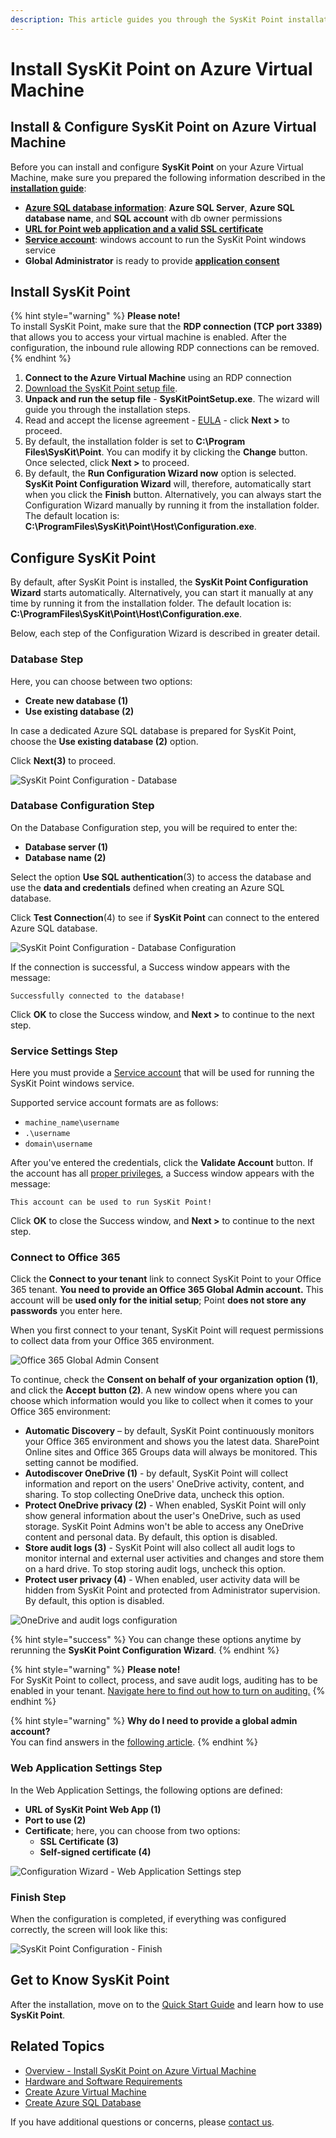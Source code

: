 ```yaml
---
description: This article guides you through the SysKit Point installation.
---
```


# Install SysKit Point on Azure Virtual Machine

## Install & Configure SysKit Point on Azure Virtual Machine

Before you can install and configure **SysKit Point** on your Azure Virtual Machine, make sure you prepared the following information described in the [**installation guide**](overview.md):

* [**Azure SQL database information**](create-azure-sql-database.md#output): **Azure SQL Server**, **Azure SQL database name**, and **SQL account** with db owner permissions 
* [**URL for Point web application and a valid SSL certificate**](ssl-certificate.md#output)
* [**Service account**](additional-vm-configuration.md#service-account): windows account to run the SysKit Point windows service
* **Global Administrator** is ready to provide [**application consent**](https://github.com/SysKitTeam/docs-point/tree/7e90de9712318651405813e82777e5dd7ecf54b6/requirements/permission-requirements/README.md#global-administrator)

## Install SysKit Point

{% hint style="warning" %}
**Please note!**  
To install SysKit Point, make sure that the **RDP connection \(TCP port 3389\)** that allows you to access your virtual machine is enabled. After the configuration, the inbound rule allowing RDP connections can be removed.
{% endhint %}

1. **Connect to the Azure Virtual Machine** using an RDP connection
2. [Download the SysKit Point setup file](https://my.syskit.com/).
3. **Unpack and run the setup file** - **SysKitPointSetup.exe**. The wizard will guide you through the installation steps.
4. Read and accept the license agreement - [EULA](https://www.syskit.com/eula/) - click **Next &gt;** to proceed.
5. By default, the installation folder is set to **C:\Program Files\SysKit\Point**. You can modify it by clicking the **Change** button. Once selected, click **Next &gt;** to proceed. 
6. By default, the **Run Configuration Wizard now** option is selected. **SysKit Point Configuration Wizard** will, therefore, automatically start when you click the **Finish** button. Alternatively, you can always start the Configuration Wizard manually by running it from the installation folder. The default location is: **C:\ProgramFiles\SysKit\Point\Host\Configuration.exe**.

## Configure SysKit Point

By default, after SysKit Point is installed, the **SysKit Point Configuration Wizard** starts automatically. Alternatively, you can start it manually at any time by running it from the installation folder. The default location is: **C:\ProgramFiles\SysKit\Point\Host\Configuration.exe**.

Below, each step of the Configuration Wizard is described in greater detail.

### Database Step

Here, you can choose between two options:

* **Create new database \(1\)**
* **Use existing database \(2\)**

In case a dedicated Azure SQL database is prepared for SysKit Point, choose the **Use existing database \(2\)** option.

Click **Next\(3\)** to proceed.

![SysKit Point Configuration - Database](../../.gitbook/assets/install-syskit-point-on-premises_database-step%20%283%29.png)

### Database Configuration Step

On the Database Configuration step, you will be required to enter the:

* **Database server \(1\)**
* **Database name \(2\)**

Select the option **Use SQL authentication**\(3\) to access the database and use the **data and credentials** defined when creating an Azure SQL database.

Click **Test Connection**\(4\) to see if **SysKit Point** can connect to the entered Azure SQL database.

![SysKit Point Configuration - Database Configuration](../../.gitbook/assets/install-syskit-point-on-azure-vm_database-configuration-step.png)

If the connection is successful, a Success window appears with the message:

`Successfully connected to the database!`

Click **OK** to close the Success window, and **Next &gt;** to continue to the next step.

### Service Settings Step

Here you must provide a [Service account](additional-vm-configuration.md#service-account) that will be used for running the SysKit Point windows service.

Supported service account formats are as follows:

* `machine_name\username`
* `.\username`
* `domain\username`

After you've entered the credentials, click the **Validate Account** button. If the account has all [proper privileges](additional-vm-configuration.md#service-account), a Success window appears with the message:

`This account can be used to run SysKit Point!`

Click **OK** to close the Success window, and **Next &gt;** to continue to the next step.

### Connect to Office 365

Click the **Connect to your tenant** link to connect SysKit Point to your Office 365 tenant. **You need to provide an Office 365 Global Admin account.** This account will be **used only for the initial setup**; Point **does not store any passwords** you enter here.

When you first connect to your tenant, SysKit Point will request permissions to collect data from your Office 365 environment.

![Office 365 Global Admin Consent](../../.gitbook/assets/permission_requirements_global_administrator_consent%20%283%29%20%284%29%20%281%29.png)

To continue, check the **Consent on behalf of your organization** **option \(1\)**, and click the **Accept** **button \(2\)**. A new window opens where you can choose which information would you like to collect when it comes to your Office 365 environment:

* **Automatic Discovery** – by default, SysKit Point continuously monitors your Office 365 environment and shows you the latest data. SharePoint Online sites and Office 365 Groups data will always be monitored. This setting cannot be modified.
* **Autodiscover OneDrive \(1\)** - by default, SysKit Point will collect information and report on the users' OneDrive activity, content, and sharing. To stop collecting OneDrive data, uncheck this option.
* **Protect OneDrive privacy \(2\)** - When enabled, SysKit Point will only show general information about the user's OneDrive, such as used storage. SysKit Point Admins won't be able to access any OneDrive content and personal data. By default, this option is disabled.
* **Store audit logs \(3\)** - SysKit Point will also collect all audit logs to monitor internal and external user activities and changes and store them on a hard drive. To stop storing audit logs, uncheck this option.
* **Protect user privacy \(4\)** - When enabled, user activity data will be hidden from SysKit Point and protected from Administrator supervision. By default, this option is disabled.

![OneDrive and audit logs configuration](../../.gitbook/assets/install-syskit-point-on-azure-vm_configure-od-audit%20%283%29.png)

{% hint style="success" %}
You can change these options anytime by rerunning the **SysKit Point Configuration Wizard**.
{% endhint %}

{% hint style="warning" %}
**Please note!**  
For SysKit Point to collect, process, and save audit logs, auditing has to be enabled in your tenant. [Navigate here to find out how to turn on auditing.](../../faq/turn-on-auditing.md)
{% endhint %}

{% hint style="warning" %}
**Why do I need to provide a global admin account?**  
You can find answers in the [following article](../../requirements/permission-requirements.md#office-365).
{% endhint %}

### Web Application Settings Step

In the Web Application Settings, the following options are defined:

* **URL of SysKit Point Web App \(1\)**
* **Port to use \(2\)**
* **Certificate**; here, you can choose from two options:
  * **SSL Certificate \(3\)**
  * **Self-signed certificate \(4\)**

![Configuration Wizard - Web Application Settings step](../../.gitbook/assets/install-syskit-point-on-azure-vm_webapp-settings-step.png)

### Finish Step

When the configuration is completed, if everything was configured correctly, the screen will look like this:

![SysKit Point Configuration - Finish](../../.gitbook/assets/install-syskit-point-on-azure-vm_finish-step%20%281%29%20%281%29.png)

## Get to Know SysKit Point

After the installation, move on to the [Quick Start Guide](../../how-to/syskit-point-quick-start-guide.md) and learn how to use **SysKit Point**.

## Related Topics

* [Overview - Install SysKit Point on Azure Virtual Machine](overview.md) 
* [Hardware and Software Requirements](hardware-software-requirements.md)
* [Create Azure Virtual Machine](create-azure-vm.md)
* [Create Azure SQL Database](create-azure-sql-database.md)

If you have additional questions or concerns, please [contact us](https://www.syskit.com/contact-us/).

